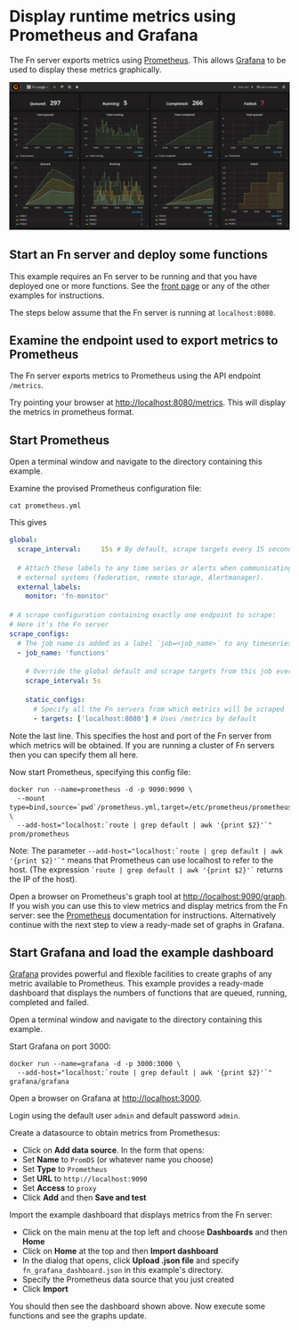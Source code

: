 # Display runtime metrics using Prometheus and Grafana

The Fn server exports metrics using [Prometheus](https://prometheus.io/). This allows [Grafana](https://grafana.com/) to be used to display these metrics graphically. 

<img src="../../docs/assets/GrafanaDashboard.png" width="800">

## Start an Fn server and deploy some functions

This example requires an Fn server to be running and that you have deployed one or more functions. 
See the [front page](/README.md) or any of the other examples for instructions. 

The steps below assume that the Fn server is running at `localhost:8080`.

## Examine the endpoint used to export metrics to Prometheus

The Fn server exports metrics to Prometheus using the API endpoint `/metrics`. 

Try pointing your browser at [http://localhost:8080/metrics](http://localhost:8080/metrics).
This will display the metrics in prometheus format.

## Start Prometheus

Open a terminal window and navigate to the directory containing this example.

Examine the provised Prometheus configuration file:

```
cat prometheus.yml
```

This gives

``` yml
global:
  scrape_interval:     15s # By default, scrape targets every 15 seconds.

  # Attach these labels to any time series or alerts when communicating with
  # external systems (federation, remote storage, Alertmanager).
  external_labels:
    monitor: 'fn-monitor'

# A scrape configuration containing exactly one endpoint to scrape:
# Here it's the Fn server
scrape_configs:
  # The job name is added as a label `job=<job_name>` to any timeseries scraped from this config.
  - job_name: 'functions'

    # Override the global default and scrape targets from this job every 5 seconds.
    scrape_interval: 5s

    static_configs:
      # Specify all the Fn servers from which metrics will be scraped
      - targets: ['localhost:8080'] # Uses /metrics by default
```
Note the last line. This specifies the host and port of the Fn server from which metrics will be obtained. 
If you are running a cluster of Fn servers then you can specify them all here.

Now start Prometheus, specifying this config file:
```
docker run --name=prometheus -d -p 9090:9090 \
  --mount type=bind,source=`pwd`/prometheus.yml,target=/etc/prometheus/prometheus.yml \
  --add-host="localhost:`route | grep default | awk '{print $2}'`" prom/prometheus
```
Note: The parameter `` --add-host="localhost:`route | grep default | awk '{print $2}'`" `` means that Prometheus can use localhost to refer to the host. (The expression `` `route | grep default | awk '{print $2}'` ``  returns the IP of the host).

Open a browser on Prometheus's graph tool at [http://localhost:9090/graph](http://localhost:9090/graph). If you wish you can use this to view metrics and display metrics from the Fn server: see the [Prometheus](https://prometheus.io/) documentation for instructions. Alternatively continue with the next step to view a ready-made set of graphs in Grafana.

## Start Grafana and load the example dashboard

[Grafana](https://grafana.com/) provides powerful and flexible facilities to create graphs of any metric available to Prometheus. This example provides a ready-made dashboard that displays the numbers of functions that are queued, running, completed and failed. 

Open a terminal window and navigate to the directory containing this example.

Start Grafana on port 3000:
```
docker run --name=grafana -d -p 3000:3000 \
  --add-host="localhost:`route | grep default | awk '{print $2}'`" grafana/grafana
```

Open a browser on Grafana at [http://localhost:3000](http://localhost:3000).

Login using the default user `admin` and default password `admin`.

Create a datasource to obtain metrics from Promethesus:
* Click on **Add data source**. In the form that opens:
* Set **Name** to `PromDS` (or whatever name you choose)
* Set **Type** to `Prometheus`
* Set **URL** to `http://localhost:9090` 
* Set **Access** to `proxy`
* Click **Add** and then **Save and test**

Import the example dashboard that displays metrics from the Fn server:
* Click on the main menu at the top left and choose **Dashboards** and then **Home**
* Click on **Home** at the top and then **Import dashboard**
* In the dialog that opens, click **Upload .json file** and specify `fn_grafana_dashboard.json` in this example's directory.
* Specify the Prometheus data source that you just created
* Click **Import**

You should then see the dashboard shown above. Now execute some functions and see the graphs update.

